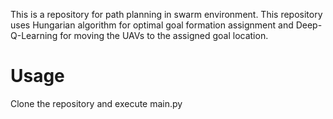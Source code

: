 This is a repository for path planning in swarm environment.
This repository uses Hungarian algorithm for optimal goal formation assignment and Deep-Q-Learning for moving the UAVs to the assigned goal location.

# Usage
Clone the repository and execute main.py
